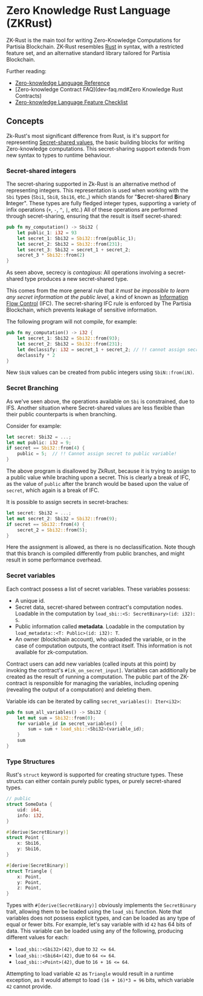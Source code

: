 # Zero Knowledge Rust Language (ZKRust)

ZK-Rust is the main tool for writing Zero-Knowledge Computations for Partisia
Blockchain. ZK-Rust resembles [Rust](https://rust-lang.com) in syntax, with
a restricted feature set, and an alternative standard library tailored for
Partisia Blockchain.

Further reading:

- [Zero-knowledge Language Reference](zk-language-reference.md)
- [Zero-knowledge Contract FAQ](dev-faq.md#Zero Knowledge Rust Contracts)
- [Zero-knowledge Language Feature Checklist](zk-language-features.md)

## Concepts

Zk-Rust's most significant difference from Rust, is it's support for
representing [Secret-shared values](https://en.wikipedia.org/wiki/Secret_sharing),
the basic building blocks for writing Zero-knowledge computations.
This secret-sharing support extends from new syntax to types to runtime behaviour.

### Secret-shared integers

The secret-sharing supported in Zk-Rust is an alternative method of
representing integers. This representation is used when working with the `Sbi`
types (`Sbi1`, `Sbi8`, `Sbi16`, etc.,) which stands for "**S**ecret-shared
**B**inary **I**nteger".  These types are fully fledged integer types,
supporting a variety of infix operations (`+`, `-`, `^`, `|`, etc.) All of
these operations are performed through secret-sharing, ensuring that the result
is itself secret-shared:

```rust
pub fn my_computation() -> Sbi32 {
    let public_1: i32 = 93
    let secret_1: Sbi32 = Sbi32::from(public_1);
    let secret_2: Sbi32 = Sbi32::from(231);
    let secret_3: Sbi32 = secret_1 + secret_2;
    secret_3 * Sbi32::from(2)
}
```

As seen above, secrecy is _contagious_: All operations involving
a secret-shared type produces a new secret-shared type.

This comes from the more general rule that _it must be impossible to learn any
secret information at the public level_, a kind of known as [Information Flow
Control](https://en.wikipedia.org/wiki/Information_flow_(information_theory))
(IFC). The secret-sharing IFC rule is enforced by The Partisia Blockchain,
which prevents leakage of sensitive information.

The following program will not compile, for example:

```rust
pub fn my_computation() -> i32 {
    let secret_1: Sbi32 = Sbi32::from(93);
    let secret_2: Sbi32 = Sbi32::from(231);
    let declassify: i32 = secret_1 + secret_2; // !! cannot assign secret to public variable!
    declassify * 2
}
```

New `SbiN` values can be created from public integers using `SbiN::from(iN)`.

### Secret Branching

As we've seen above, the operations available on `Sbi` is constrained, due to
IFS. Another situation where Secret-shared values are less flexible than their
public counterparts is when branching.

Consider for example:

```rust
let secret: Sbi32 = ...;
let mut public: i32 = 9;
if secret == Sbi32::from(4) {
    public = 5;  // !! Cannot assign secret to public variable!
}
```

The above program is disallowed by ZkRust, because it is trying to assign to
a public value while braching upon a secret. This is clearly a break of IFC,
as the value of `public` after the branch would be based upon the value of
`secret`, which again is a break of IFC.

It is possible to assign secrets in secret-braches:

```rust
let secret: Sbi32 = ...;
let mut secret_2: Sbi32 = Sbi32::from(9);
if secret == Sbi32::from(4) {
    secret_2 = Sbi32::from(5);
}
```

Here the assignment is allowed, as there is no declassification. Note though
that this branch is compiled differently from public branches, and might result
in some performance overhead.

### Secret variables

Each contract possess a list of secret variables. These variables possess:

- A unique id.
- Secret data, secret-shared between contract's computation nodes. Loadable in
  the computation by `load_sbi::<S: SecretBinary>(id: i32): S`.
- Public information called __metadata__. Loadable in the computation by
  `load_metadata::<T: Public>(id: i32): T`.
- An owner (blockchain account), who uploaded the variable, or in the case of
  computation outputs, the contract itself. This information is not available for zk-computation.

Contract users can add new variables (called inputs at this point) by invoking
the contract's `#[zk_on_secret_input]`.  Variables can additionally be created
as the result of running a computation. The public part of the ZK-contract is
responsible for managing the variables, including opening (revealing the
output of a computation) and deleting them.

Variable ids can be iterated by calling `secret_variables(): Iter<i32>`:

```rust
pub fn sum_all_variables() -> Sbi32 {
    let mut sum = Sbi32::from(0);
    for variable_id in secret_variables() {
        sum = sum + load_sbi::<Sbi32>(variable_id);
    }
    sum
}
```

### Type Structures

Rust's `struct` keyword is supported for creating structure types. These
structs can either contain purely public types, or purely secret-shared types.

```rust
// public
struct SomeData {
    uid: i64,
    info: i32,
}

#[derive(SecretBinary)]
struct Point {
    x: Sbi16,
    y: Sbi16,
}

#[derive(SecretBinary)]
struct Triangle {
    x: Point,
    y: Point,
    z: Point,
}
```

Types with `#[derive(SecretBinary)]` obviously implements the `SecretBinary`
trait, allowing them to be loaded using the `load_sbi` function. Note that
variables does not possess explicit types, and can be loaded as any type of
equal or fewer bits. For example, let's say variable with id `42` has 64 bits
of data. This variable can be loaded using any of the following, producing
different values for each:

- `load_sbi::<Sbi32>(42)`, due to `32 <= 64`.
- `load_sbi::<Sbi64>(42)`, due to `64 <= 64`.
- `load_sbi::<Point>(42)`, due to `16 + 16 <= 64`.

Attempting to load variable `42` as `Triangle` would result in a runtime
exception, as it would attempt to load `(16 + 16)*3 = 96` bits, which variable
`42` cannot provide.

